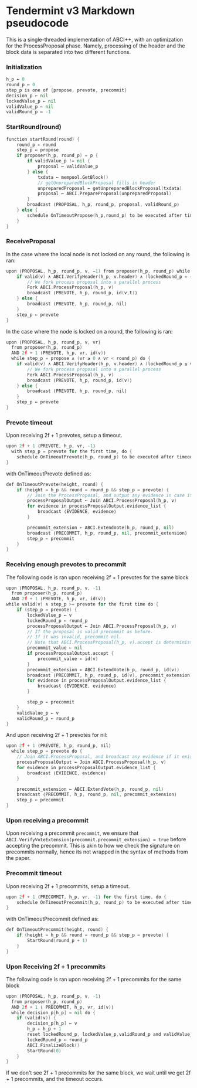 # Tendermint v3 Markdown pseudocode

This is a single-threaded implementation of ABCI++,
with an optimization for the ProcessProposal phase.
Namely, processing of the header and the block data is separated into two different functions.

### Initialization

```go
h_p ← 0
round_p ← 0
step_p is one of {propose, prevote, precommit}
decision_p ← nil
lockedValue_p ← nil
validValue_p ← nil
validRound_p ← -1
```

### StartRound(round)

```go
function startRound(round) {
    round_p ← round
    step_p ← propose
    if proposer(h_p, round_p) = p {
        if validValue_p != nil {
            proposal ← validValue_p
        } else {
            txdata ← mempool.GetBlock()
            // getUnpreparedBlockProposal fills in header
            unpreparedProposal ← getUnpreparedBlockProposal(txdata)
            proposal ← ABCI.PrepareProposal(unpreparedProposal)
        }
        broadcast ⟨PROPOSAL, h_p, round_p, proposal, validRound_p⟩
    } else {
        schedule OnTimeoutPropose(h_p,round_p) to be executed after timeoutPropose(round_p)
    }
}
```

### ReceiveProposal

In the case where the local node is not locked on any round, the following is ran:

```go
upon ⟨PROPOSAL, h_p, round_p, v, −1) from proposer(h_p, round_p) while step_p = propose do {
    if valid(v) ∧ ABCI.VerifyHeader(h_p, v.header) ∧ (lockedRound_p = −1 ∨ lockedValue_p = v) {
        // We fork process proposal into a parallel process
        Fork ABCI.ProcessProposal(h_p, v)
        broadcast ⟨PREVOTE, h_p, round_p, id(v,t)⟩ 
    } else {
        broadcast ⟨PREVOTE, h_p, round_p, nil⟩ 
    }
    step_p ← prevote
}
```

In the case where the node is locked on a round, the following is ran:

```go
upon ⟨PROPOSAL, h_p, round_p, v, vr⟩
  from proposer(h_p, round_p)
  AND 2f + 1 ⟨PREVOTE, h_p, vr, id(v)⟩ 
  while step_p = propose ∧ (vr ≥ 0 ∧ vr < round_p) do {
    if valid(v) ∧ ABCI.VerifyHeader(h_p, v.header) ∧ (lockedRound_p ≤ vr ∨ lockedValue_p = v) {
        // We fork process proposal into a parallel process
        Fork ABCI.ProcessProposal(h_p, v)
        broadcast ⟨PREVOTE, h_p, round_p, id(v)⟩
    } else {
        broadcast ⟨PREVOTE, h_p, round_p, nil⟩
    }
    step_p ← prevote
}
```

### Prevote timeout

Upon receiving 2f + 1 prevotes, setup a timeout.

```go
upon 2f + 1 ⟨PREVOTE, h_p, vr, -1⟩ 
  with step_p = prevote for the first time, do {
    schedule OnTimeoutPrevote(h_p, round_p) to be executed after timeoutPrevote(round_p)
}
```

with OnTimeoutPrevote defined as:

```go
def OnTimeoutPrevote(height, round) {
    if (height = h_p && round = round_p && step_p = prevote) {
        // Join the ProcessProposal, and output any evidence in case it has some.
        processProposalOutput ← Join ABCI.ProcessProposal(h_p, v)
        for evidence in processProposalOutput.evidence_list {
            broadcast ⟨EVIDENCE, evidence⟩ 
        }

        precommit_extension ← ABCI.ExtendVote(h_p, round_p, nil)
        broadcast ⟨PRECOMMIT, h_p, round_p, nil, precommit_extension⟩
        step_p ← precommit
    }
}
```

### Receiving enough prevotes to precommit

The following code is ran upon receiving 2f + 1 prevotes for the same block

```go
upon ⟨PROPOSAL, h_p, round_p, v, -1⟩
  from proposer(h_p, round_p)
  AND 2f + 1 ⟨PREVOTE, h_p, vr, id(v)⟩ 
while valid(v) ∧ step_p >= prevote for the first time do {
    if (step_p = prevote) {
        lockedValue_p ← v
        lockedRound_p ← round_p
        processProposalOutput ← Join ABCI.ProcessProposal(h_p, v)
        // If the proposal is valid precommit as before.
        // If it was invalid, precommit nil.
        // Note that ABCI.ProcessProposal(h_p, v).accept is deterministic for all honest nodes.
        precommit_value ← nil
        if processProposalOutput.accept {
            precommit_value ← id(v)
        }
        precommit_extension ← ABCI.ExtendVote(h_p, round_p, id(v))
        broadcast ⟨PRECOMMIT, h_p, round_p, id(v), precommit_extension⟩
        for evidence in processProposalOutput.evidence_list {
            broadcast ⟨EVIDENCE, evidence⟩ 
        }

        step_p ← precommit
    }
    validValue_p ← v
    validRound_p ← round_p
}
```

And upon receiving 2f + 1 prevotes for nil:

```go
upon 2f + 1 ⟨PREVOTE, h_p, round_p, nil⟩ 
  while step_p = prevote do {
    // Join ABCI.ProcessProposal, and broadcast any evidence if it exists.
    processProposalOutput ← Join ABCI.ProcessProposal(h_p, v)
    for evidence in processProposalOutput.evidence_list {
        broadcast ⟨EVIDENCE, evidence⟩ 
    }

    precommit_extension ← ABCI.ExtendVote(h_p, round_p, nil)
    broadcast ⟨PRECOMMIT, h_p, round_p, nil, precommit_extension⟩
    step_p ← precommit
}
```

### Upon receiving a precommit

Upon receiving a precommit `precommit`, we ensure that `ABCI.VerifyVoteExtension(precommit.precommit_extension) = true`
before accepting the precommit. This is akin to how we check the signature on precommits normally, hence its not wrapped
in the syntax of methods from the paper.

### Precommit timeout

Upon receiving 2f + 1 precommits, setup a timeout.

```go
upon 2f + 1 ⟨PRECOMMIT, h_p, vr, -1⟩ for the first time, do {
    schedule OnTimeoutPrecommit(h_p, round_p) to be executed after timeoutPrecommit(round_p)
}
```

with OnTimeoutPrecommit defined as:

```go
def OnTimeoutPrecommit(height, round) {
    if (height = h_p && round = round_p && step_p = prevote) {
        StartRound(round_p + 1)
    }
}
```

### Upon Receiving 2f + 1 precommits

The following code is ran upon receiving 2f + 1 precommits for the same block

```go
upon ⟨PROPOSAL, h_p, round_p, v, -1⟩
  from proposer(h_p, round_p)
  AND 2f + 1 ⟨ PRECOMMIT, h_p, vr, id(v)⟩ 
  while decision_p[h_p] = nil do {
    if (valid(v)) {
        decision_p[h_p] ← v
        h_p ← h_p + 1
        reset lockedRound_p, lockedValue_p,validRound_p and validValue_p to initial values
        lockedRound_p ← round_p
        ABCI.FinalizeBlock()
        StartRound(0)
    }
}
```

If we don't see 2f + 1 precommits for the same block, we wait until we get 2f + 1 precommits, and the timeout occurs.